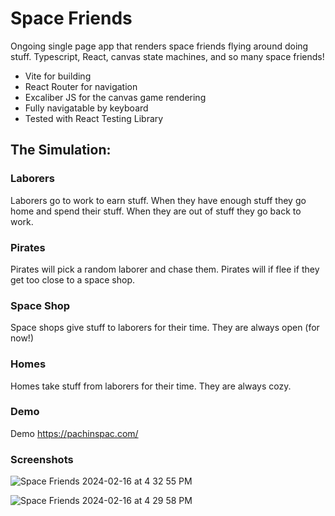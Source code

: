 # Space Friends

Ongoing single page app that renders space friends flying around doing stuff.
Typescript, React, canvas state machines, and so many space friends!

- Vite for building
- React Router for navigation
- Excaliber JS for the canvas game rendering
- Fully navigatable by keyboard
- Tested with React Testing Library

## The Simulation:

### Laborers

Laborers go to work to earn stuff. When they have enough stuff they go home and spend their stuff. When they are out of stuff they go back to work.

### Pirates

Pirates will pick a random laborer and chase them. Pirates will if flee if they get too close to a space shop.

### Space Shop

Space shops give stuff to laborers for their time. They are always open (for now!)

### Homes

Homes take stuff from laborers for their time. They are always cozy.

### Demo
Demo https://pachinspac.com/

### Screenshots 
![Space Friends 2024-02-16 at 4 32 55 PM](https://github.com/joshuadoan/space-friends/assets/5114910/1e4e49bd-6066-4cee-a570-c853e0e660d9)


![Space Friends 2024-02-16 at 4 29 58 PM](https://github.com/joshuadoan/space-friends/assets/5114910/4e9db47b-7d42-4256-a348-32c74e683b65)


